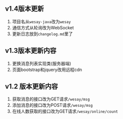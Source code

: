  
## v1.4版本更新 
1. 项目名从`wesay-java`改为`wesay`
2. 通信方式从轮询改为WebSocket
3. 更新日志放到`changelog.md`里了

## v1.3版本更新内容
1. 更换消息列表实现类(服务器端)
2. 页面bootstrap和jquery改用远程cdn

## v1.2 版本更新内容
1. 获取消息的接口改为GET请求`/wesay/msg`
2. 添加消息的接口改为POST请求`/wesay/msg`
3. 在线人数获取的接口改为GET请求`/wesay/online/count`